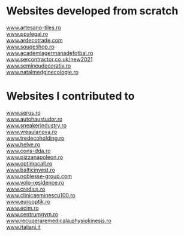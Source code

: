 # Websites developed from scratch
www.artesano-tiles.ro  
www.ppalegal.ro  
www.ardecotrade.com  
www.souqeshop.ro  
www.academiagermanadefotbal.ro  
www.sercontractor.co.uk/new2021  
www.semineudecorativ.ro  
www.natalmedginecologie.ro  

# Websites I contributed to
www.serus.ro  
www.autohaustudor.ro  
www.sneakerindustry.ro  
www.vreaulanova.ro  
www.tredecoholding.ro  
www.helve.ro  
www.cons-dda.ro  
www.pizzanapoleon.ro  
www.optimacall.ro  
www.balticinvest.ro  
www.noblesse-group.com  
www.volo-residence.ro  
www.credius.ro  
www.clinicaeminescu100.ro  
www.eurooptik.ro  
www.ecim.ro  
www.centrumgym.ro  
www.recuperaremedicala.physiokinesis.ro  
www.italiani.it  
